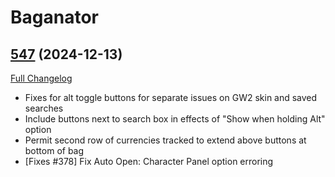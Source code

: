 # Baganator

## [547](https://github.com/Baganator/Baganator/tree/547) (2024-12-13)
[Full Changelog](https://github.com/Baganator/Baganator/compare/546...547) 

- Fixes for alt toggle buttons for separate issues on GW2 skin and saved searches  
- Include buttons next to search box in effects of "Show when holding Alt" option  
- Permit second row of currencies tracked to extend above buttons at bottom of bag  
- [Fixes #378] Fix Auto Open: Character Panel option erroring  
